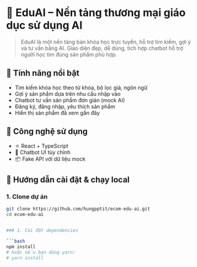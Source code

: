 # 🧠 EduAI – Nền tảng thương mại giáo dục sử dụng AI

> EduAI là một nền tảng bán khóa học trực tuyến, hỗ trợ tìm kiếm, gợi ý và tư vấn bằng AI. Giao diện đẹp, dễ dùng, tích hợp chatbot hỗ trợ người học tìm đúng sản phẩm phù hợp.

## 🚀 Tính năng nổi bật

- Tìm kiếm khóa học theo từ khóa, bộ lọc giá, ngôn ngữ
- Gợi ý sản phẩm dựa trên nhu cầu nhập vào
- Chatbot tư vấn sản phẩm đơn giản (mock AI)
- Đăng ký, đăng nhập, yêu thích sản phẩm
- Hiển thị sản phẩm đã xem gần đây

## 🧩 Công nghệ sử dụng

- ⚛️ React + TypeScript
- 💬 Chatbot UI tùy chỉnh
- 📦 Fake API với dữ liệu mock

## 🧪 Hướng dẫn cài đặt & chạy local

### 1. Clone dự án

```bash
git clone https://github.com/hungpptit/ecom-edu-ai.git
cd ecom-edu-ai


### 1. Cài đặt dependencies

```bash
npm install
# hoặc nếu bạn dùng yarn:
# yarn install
